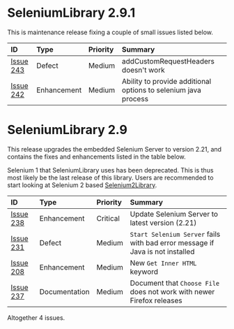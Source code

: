 # SeleniumLibrary 2.9.1 #

This is maintenance release fixing a couple of small issues listed below.

| **ID** | **Type** | **Priority** | **Summary** |
|:-------|:---------|:-------------|:------------|
| [Issue 243](https://code.google.com/p/robotframework-seleniumlibrary/issues/detail?id=243) | Defect   | Medium       | addCustomRequestHeaders doesn't work |
| [Issue 242](https://code.google.com/p/robotframework-seleniumlibrary/issues/detail?id=242) | Enhancement | Medium       | Ability to provide additional options to selenium java process |


# SeleniumLibrary 2.9 #

This release upgrades the embedded Selenium Server to version 2.21, and
contains the fixes and enhancements listed in the table below.

Selenium 1 that SeleniumLibrary uses has been deprecated. This is thus most likely be the last release of this library. Users are recommended to start looking at Selenium 2 based [Selenium2Library](https://github.com/rtomac/robotframework-selenium2library).

| **ID** | **Type** | **Priority** | **Summary** |
|:-------|:---------|:-------------|:------------|
| [Issue 238](https://code.google.com/p/robotframework-seleniumlibrary/issues/detail?id=238) | Enhancement | Critical     | Update Selenium Server to latest version (2.21) |
| [Issue 231](https://code.google.com/p/robotframework-seleniumlibrary/issues/detail?id=231) | Defect   | Medium       | `Start Selenium Server` fails with bad error message if Java is not installed |
| [Issue 208](https://code.google.com/p/robotframework-seleniumlibrary/issues/detail?id=208) | Enhancement | Medium       | New `Get Inner HTML` keyword |
| [Issue 237](https://code.google.com/p/robotframework-seleniumlibrary/issues/detail?id=237) | Documentation | Medium       | Document that `Choose File` does not work with newer Firefox releases |

Altogether 4 issues.